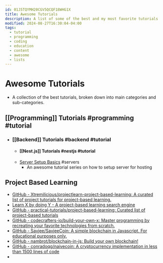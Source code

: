 ```yaml
---
id: 01J5TQYMH20CGV5QCQF18WHG1X
title: Awesome Tutorials
description: A list of some of the best and my most favorite tutorials
modified: 2024-08-27T16:30:04-04:00
tags:
  - tutorial
  - programming
  - coding
  - education
  - content
  - awesome
  - lists
---
```

# Awesome Tutorials
- A collection of the best tutorials, broken down into main categories and sub-categories.

## [[Programming]] Tutorials #programming #tutorial 

- ### [[Backend]] Tutorials #backend #tutorial 
	- #### [[Nest.js]] Tutorials #nestjs #tutorial 
	- [Server Setup Basics](https://becomesovran.com/blog/server-setup-basics.html) #servers 
		- An awesome tutorial series on how to setup server for hosting

## Project Based Learning
- [GitHub - Xtremilicious/projectlearn-project-based-learning: A curated list of project tutorials for project-based learning.](https://github.com/Xtremilicious/projectlearn-project-based-learning)
- [Learn X by doing Y - A project-based learning search engine](https://aquadzn.github.io/learn-x-by-doing-y/)
- [GitHub - practical-tutorials/project-based-learning: Curated list of project-based tutorials](https://github.com/practical-tutorials/project-based-learning)
- [GitHub - codecrafters-io/build-your-own-x: Master programming by recreating your favorite technologies from scratch.](https://github.com/codecrafters-io/build-your-own-x)
- [GitHub - Savjee/SavjeeCoin: A simple blockchain in Javascript. For educational purposes only.](https://github.com/Savjee/SavjeeCoin)
- [GitHub - nambrot/blockchain-in-js: Build your own blockchain!](https://github.com/nambrot/blockchain-in-js)
- [GitHub - conradoqg/naivecoin: A cryptocurrency implementation in less than 1500 lines of code](https://github.com/conradoqg/naivecoin)
- 